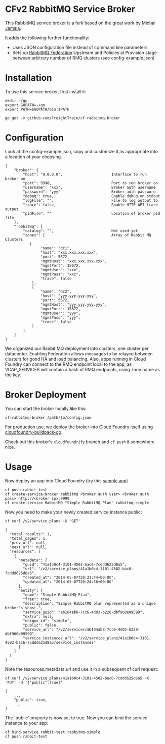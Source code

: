 CFv2 RabbitMQ Service Broker
=====================================

This RabbitMQ service broker is a fork based on the great work by [Michal Jemala](https://github.com/michaljemala).

It adds the following further functionality:

 * Uses JSON configuration file instead of command line parameters
 * Sets up [RabbitMQ Federation](http://www.rabbitmq.com/federation.html) Upstream and Policies at Provision stage between arbitrary number of RMQ clusters (see config-example.json) 

Installation
============

To use this service broker, first install it:

```
mkdir ~/go
export GOPATH=~/go
export PATH=$GOPATH/bin:$PATH

go get -v github.com/FreightTrain/cf-rabbitmq-broker
```

Configuration
=============


Look at the config-example.json, copy and customize it as appropriate into a location of your choosing.

```
{
    "broker": {
        "host": "0.0.0.0",						Interface to run broker on
        "port": 9998,							Port to run broker on
        "username": "xxx",						Broker auth username
        "password": "yyy"						Broker auth password
        "debug": true,							Enable debug on stdout
        "logFile": "",							File to log output to
        "trace": false,							Enable HTTP API trace output
        "pidFile": ""							Location of broker pid file
    },
    "rabbitmq": {
        "catalog": "",							Not used yet
        "zones": [								Array of Rabbit MQ Clusters
           {
                "name": "dc1",
                "host": "xxx.xxx.xxx.xxx",
                "port": 5672,
                "mgmtHost": "xxx.xxx.xxx.xxx",
                "mgmtPort": 15672,
                "mgmtUser": "xxx",
                "mgmtPass": "xxx",
                "trace": false
            },
            {
                "name": "dc2",
                "host": "yyy.yyy.yyy.yyy",
                "port": 5672,
                "mgmtHost": "yyy.yyy.yyy.yyy",
                "mgmtPort": 15672,
                "mgmtUser": "yyy",
                "mgmtPass": "yyy",
                "trace": false
            }
        ]
    }
}
```

We organized our Rabbit MQ deployment into clusters; one cluster per datacenter. Enabling Federation allows messages to be relayed between clusters for good HA and load balancing. Also, apps running in Cloud Foundry can connect to the RMQ endpoint local to the app, as VCAP_SERVICES will contain a hash of RMQ endpoints, using zone name as the key.


Broker Deployment
=================

You can start the broker locally like this:

```
cf-rabbitmq-broker /path/to/config.json
```

For production use, we deploy the broker into Cloud Foundry itself using [cloudfoundry-buildpack-go](https://github.com/michaljemala/cloudfoundry-buildpack-go). 

Check out this broker's ```cloudfoundrify``` branch and ```cf push``` it somewhere nice.


Usage
=====

Now deploy an app into Cloud Foundry (try this [sample app](http://github.com/michaljemala/rabbitmq-cloudfoundry-samples.git))

```
cf push rabbit-test
cf create-service-broker rabbitmq <broker auth user> <broker auth pass> http://<broker ip>:9999
cf create-service RabbitMQ "Simple RabbitMQ Plan" rabbitmq-simple
```

Now you need to make your newly created service instance public:

```
cf curl /v2/service_plans -X 'GET'
```
```
{
  "total_results": 1,
  "total_pages": 1,
  "prev_url": null,
  "next_url": null,
  "resources": [
    {
      "metadata": {
        "guid": "41a1b0c4-3101-4502-bac6-7cddd625d8a5",
        "url": "/v2/service_plans/41a1b0c4-3101-4502-bac6-7cddd625d8a5",
        "created_at": "2014-05-07T20:21:44+00:00",
        "updated_at": "2014-05-07T20:24:56+00:00"
      },
      "entity": {
        "name": "Simple RabbitMQ Plan",
        "free": true,
        "description": "Simple RabbitMQ plan represented as a unique broker's vhost.",
        "service_guid": "ab104ab8-7cc6-4d03-b228-dbf960e09599",
        "extra": null,
        "unique_id": "simple",
        "public": false,
        "service_url": "/v2/services/ab104ab8-7cc6-4d03-b228-dbf960e09599",
        "service_instances_url": "/v2/service_plans/41a1b0c4-3101-4502-bac6-7cddd625d8a5/service_instances"
      }
    }
  ]
}
```

Note the resources.metadata.url and use it in a subsequent cf curl request:

```
cf curl /v2/service_plans/41a1b0c4-3101-4502-bac6-7cddd625d8a5 -X 'PUT' -d '{"public":true}'
```
```
{
    ...
    "public": true,
    ...
}
```

The 'public' property is now set to true. Now you can bind the service instance to your app:

```
cf bind-service rabbit-test rabbitmq-simple
cf push rabbit-test
```
